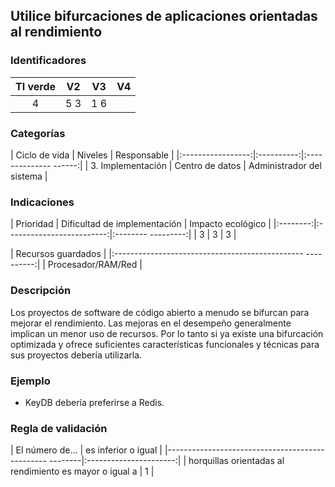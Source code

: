## Utilice bifurcaciones de aplicaciones orientadas al rendimiento

 ### Identificadores

 | TI verde | V2 | V3 | V4 |
 |:-------:|:---:|:---:|:----:|
 | 4 | 5 3 | 1 6 | |

 ### Categorías

 | Ciclo de vida | Niveles | Responsable |
 |:-----------------:|:----------:|:-------------- ------:|
 | 3. Implementación | Centro de datos | Administrador del sistema |

 ### Indicaciones

 | Prioridad | Dificultad de implementación | Impacto ecológico |
 |:--------:|:-------------------------:|:-------- ---------:|
 | 3 | 3 | 3 |

 | Recursos guardados |
 |:----------------------------------------------- ----------:|
 | Procesador/RAM/Red |

 ### Descripción

Los proyectos de software de código abierto a menudo se bifurcan para mejorar el rendimiento. Las mejoras en el desempeño generalmente implican un menor uso de recursos. Por lo tanto si ya existe una bifurcación optimizada y ofrece suficientes características funcionales y técnicas para sus proyectos debería utilizarla.

 ### Ejemplo

 - KeyDB debería preferirse a Redis.


 ### Regla de validación

 | El número de... | es inferior o igual |
 |------------------------------------------------ --------|:----------------------:|
 | horquillas orientadas al rendimiento es mayor o igual a | 1 |
